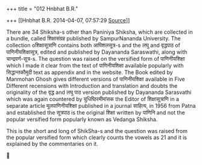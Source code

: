 +++
title = "012 Hnbhat B.R."

+++
[[Hnbhat B.R.	2014-04-07, 07:57:29 [Source](https://groups.google.com/g/samskrita/c/-yKys4m_cK4)]]



There are 34 Shiksha-s other than Paniniya Shiksha, which are collected in a bundle, called शिक्षासंग्रह published by SampurNananda University. The collection oशिक्षासूत्राणि contains both आपिशलसूत्र-s and the लघु and वृद्धपाठ of पाणिनीयशिक्षासूत्र, edited and published by Dayananda Saraswathi, along with चान्द्रवर्ण-सूत्र-s. The question was raised on the versified form of पाणिनीयशिक्षा which I made it clear from the text of पाणिनीयशिक्षा available popularly with सिद्धान्तकौमुदी text as appendix and in the website. The Book edited by Manmohan Ghosh gives different versions of पाणिनीयशिक्षा available in Five Different recensions with Introduction and translation and doubts the originality of the वृद्ध and लघु पाठ version published by Dayananda Sarasvathi which was again countered by युधिष्ठिरमीमांसक the Editor of शिक्षासूत्राणि in a separate article मूलपाणिनीयशिक्षा published in a journal साहित्य, in 1956 from Patna and established the सूत्रपाठ is the original शिक्षा written by पाणिनि and not the popular versified form popularly known as Vedanga Shiksha.

  

This is the short and long of ShikSha-s and the question was raised from the popular versified form which clearly counts the vowels as 21 and it is explained by the commentaries on it.



